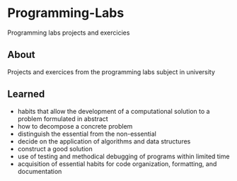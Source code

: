 # Programming-Labs
Programming labs projects and exercicies

## About
Projects and exercices from the programming labs subject in university

## Learned
  - habits that allow the development of a computational solution to a problem formulated in abstract
  - how to decompose a concrete problem
  - distinguish the essential from the non-essential
  - decide on the application of algorithms and data structures
  - construct a good solution
  - use of testing and methodical debugging of programs within limited time
  - acquisition of essential habits for code organization, formatting, and documentation
